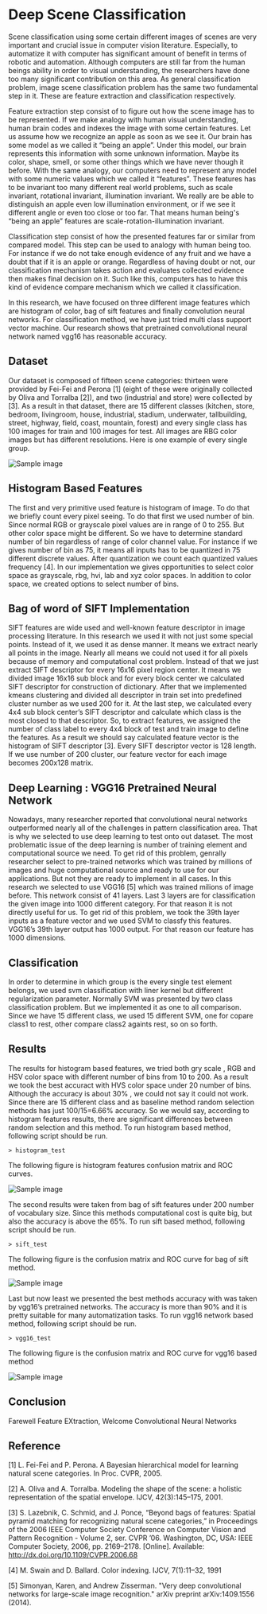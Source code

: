 
# Deep Scene Classification

Scene classification using some certain different images of scenes are very important and crucial issue in computer vision literature. Especially, to automatize it with computer has significant amount of benefit in terms of robotic and automation. Although computers are still far from the human beings ability in order to visual understanding, the researchers have done too many significant contribution on this area. As general classification problem, image scene classification problem has the same two fundamental step in it. These are feature extraction and classification respectively. 

Feature extraction step consist of to figure out how the scene image has to be represented. If we make analogy with human visual understanding, human brain codes and indexes the image with some certain features. Let us assume how we recognize an apple as soon as we see it. Our brain has some model as we called it “being an apple”. Under this model, our brain represents this information with some unknown information. Maybe its color, shape, smell, or some other things which we have never though it before. With the same analogy, our computers need to represent any model with some numeric values which we called it “features”. These features has to be invariant too many different real world problems, such as scale invariant, rotational invariant, illumination invariant. We really are be able to distinguish an apple even low illumination environment, or if we see it different angle or even too close or too far. That means human being's “being an apple” features are scale-rotation-illumination invariant. 

Classification step consist of how the presented features far or similar from compared model. This step can be used to analogy with human being too. For instance if we do not take enough evidence of any fruit and we have a doubt that if it is an apple or orange. Regardless of having doubt or not, our classification mechanism takes action and evaluates collected evidence then makes final decision on it. Such like this, computers has to have this kind of evidence compare mechanism which we called it classification.

In this research, we have focused on three different image features which are histogram of color, bag of sift features and finally convolution neural networks. For classification method, we have just tried multi class support vector machine. Our research shows that pretrained convolutional neural network named vgg16 has reasonable accuracy.

## Dataset

Our dataset is composed of fifteen scene categories: thirteen were provided by Fei-Fei and Perona [1] (eight of these were originally collected by Oliva and Torralba [2]), and two (industrial and store) were collected by [3]. As a result in that dataset, there are 15 different classes (kitchen, store, bedroom, livingroom, house, industrial, stadium, underwater, tallbuilding, street, highway, field, coast, mountain, forest) and every single class has 100 images for train and 100 images for test. All images are RBG color images but has different resolutions. Here is one example of every single group.

![Sample image](Outputs/sampleinputs.bmp?raw=true "Title")

## Histogram Based Features

The first and very primitive used feature is histogram of image. To do that we briefly count every pixel seeing. To do that first we used number of bin. Since normal RGB or grayscale pixel values are in range of 0 to 255. But other color space might be different. So we have to determine standard number of bin regardless of range of color channel value. For instance if we gives number of bin as 75, it means all inputs has to be quantized in 75 different discrete values. After quantization we count each quantized values frequency [4]. In our implementation we gives opportunities to select color space as grayscale, rbg, hvi, lab and xyz color spaces. In addition to color space, we created options to select number of bins. 

## Bag of word of SIFT Implementation
 
SIFT features are wide used and well-known feature descriptor in image processing literature. In this research we used it with not just some special points. Instead of it, we used it as dense manner. It means we extract nearly all points in the image. Nearly all means we could not used it for all pixels because of memory and computational cost problem. Instead of that we just extract SIFT descriptor for every 16x16 pixel region center. It means we divided image 16x16 sub block and for every block center we calculated SIFT descriptor for construction of dictionary. After that we implemented kmeans clustering and divided all descriptor in train set into predefined cluster number as we used 200 for it. At the last step, we calculated every 4x4 sub block center’s SIFT descriptor and calculate which class is the most closed to that descriptor. So, to extract features, we assigned the number of class label to every 4x4 block of test and train image to define the features. As a result we should say calculated feature vector is the histogram of SIFT descriptor [3]. Every SIFT descriptor vector is 128 length. If we use number of 200 cluster, our feature vector for each image becomes 200x128 matrix.

## Deep Learning : VGG16 Pretrained Neural Network

Nowadays, many researcher reported that convolutional neural networks outperformed nearly all of the challenges in pattern classification area. That is why we selected to use deep learning to test onto out dataset. The most problematic issue of the deep learning is number of training element and computational source we need. To get rid of this problem, genrally researcher select to pre-trained networks which was trained by millions of images and huge computational source and ready to use for our applications. But not they are ready to implement in all cases. In this research we selected to use VGG16 [5] which was trained milions of image before. This network consist of 41 layers. Last 3 layers are for classification the given image into 1000 different category. For that reason it is not directly useful for us. To get rid of this problem, we took the 39th layer inputs as a feature vector and we used SVM  to classfy this features. VGG16’s 39th layer output has 1000 output. For that reason our feature has 1000 dimensions.

## Classification

In order to determine in which group is the every single test element belongs, we used svm classification with liner kernel but different regularization parameter. Normally SVM was presented by two class classification problem. But we implemented it as one to all comparison. Since we have 15 different class, we used 15 different SVM, one for copare class1 to rest, other compare class2 againts rest, so on so forth.

## Results

The results for histogram based features, we tried both gry scale , RGB and HSV color space with different number of bins from 10 to 200. As a result we took the best accuract with HVS color space under 20 number of bins. Although the accuracy is about 30% , we could not say it could not work. Since there are 15 different class and as baseline method random selection methods has just 100/15=6.66% accuracy. So we would say, according to histogram features results, there are significant differences between random selection and this method. To run histogram based method, following script should be run.

```
> histogram_test
```
The following figure is histogram features confusion matrix and ROC curves.

![Sample image](Outputs/histcmat.bmp?raw=true "Title")

The second results were taken from bag of sift features under 200 number of vocabulary size. Since this methods computational cost is quite big, but also the accuracy is above the 65%. To run sift based method, following script should be run.

```
> sift_test
```
The following figure is the confusion matrix and ROC curve for bag of sift method.

![Sample image](Outputs/siftcmat.bmp?raw=true "Title")


Last but now least we presented the best methods accuracy with was taken by vgg16’s pretrained networks. The accuracy is more than 90% and it is pretty suitable for many automatization tasks. To run vgg16 network based method, following script should be run.

```
> vgg16_test
```
The following figure is the confusion matrix and ROC curve for vgg16 based method

![Sample image](Outputs/vggcmat.bmp?raw=true "Title")

## Conclusion

Farewell Feature EXtraction, Welcome Convolutional Neural Networks

## Reference ##
[1] L. Fei-Fei and P. Perona. A Bayesian hierarchical model for learning natural scene categories. In Proc. CVPR, 2005.

[2] A. Oliva and A. Torralba. Modeling the shape of the scene: a holistic representation of the spatial envelope. IJCV, 42(3):145–175, 2001.

[3] S. Lazebnik, C. Schmid, and J. Ponce, “Beyond bags of features: Spatial pyramid matching for recognizing natural scene categories,” in Proceedings of the 2006 IEEE Computer Society Conference on Computer Vision and Pattern Recognition - Volume 2, ser. CVPR ’06. Washington, DC, USA: IEEE Computer Society, 2006, pp. 2169–2178. [Online]. Available: http://dx.doi.org/10.1109/CVPR.2006.68

[4] M. Swain and D. Ballard. Color indexing. IJCV, 7(1):11–32, 1991

[5] Simonyan, Karen, and Andrew Zisserman. "Very deep convolutional networks for large-scale image recognition." arXiv preprint arXiv:1409.1556 (2014).

